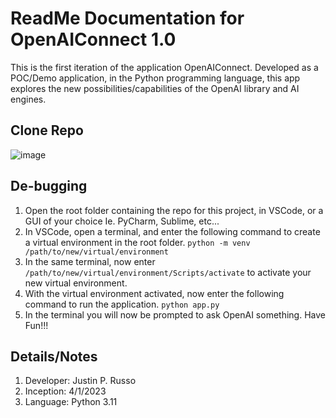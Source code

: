 # ReadMe Documentation for OpenAIConnect 1.0
This is the first iteration of the application OpenAIConnect. Developed as a POC/Demo application, in the Python programming language, this app explores the new possibilities/capabilities of the OpenAI library and AI engines.

## Clone Repo 
![image](https://user-images.githubusercontent.com/13722805/229315511-b7e7aa20-80d6-46a3-a244-e05d1a0de2ed.png)

## De-bugging
1. Open the root folder containing the repo for this project, in VSCode, or a GUI of your choice Ie. PyCharm, Sublime, etc...
2. In VSCode, open a terminal, and enter the following command to create a virtual environment in the root folder. 
        ```python -m venv /path/to/new/virtual/environment```
3. In the same terminal, now enter ```/path/to/new/virtual/environment/Scripts/activate``` to activate your new virtual environment.
4. With the virtual environment activated, now enter the following command to run the application.  ```python app.py```
5. In the terminal you will now be prompted to ask OpenAI something.  Have Fun!!!

## Details/Notes
1. Developer: Justin P. Russo
2. Inception: 4/1/2023
3. Language: Python 3.11
